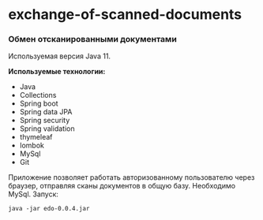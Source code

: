 # exchange-of-scanned-documents

### **Обмен отсканированными документами**

Используемая версия Java 11.

**Используемые технологии:** 
* Java
* Collections
* Spring boot
* Spring data JPA
* Spring security
* Spring validation
* thymeleaf
* lombok
* MySql
* Git

Приложение позволяет работать авторизованному пользователю через браузер,
отправляя сканы документов в общую базу.
Необходимо MySql.
Запуск:

    java -jar edo-0.0.4.jar
